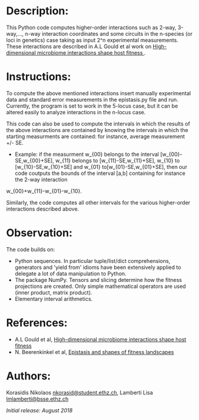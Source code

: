 # Description:

This Python code computes higher-order interactions such as 2-way, 3-way,…, n-way interaction coordinates and some circuits in the n-species (or loci in genetics) case taking as input 2^n experimental measurements.
These interactions are described in A.L Gould et al work on [High-dimensional microbiome interactions shape host fitness                                                                                                                        ](https://www.biorxiv.org/content/early/2018/06/01/232959.1).



# Instructions:

To compute the above mentioned interactions insert manually experimental data and standard error measurements in the epistasis.py file and run. Currently, the program is set to work in the 5-locus case, but it can be altered easily to analyze interactions in the n-locus case. 

This code can also be used to compute the intervals in which the results of the above interactions are contained by knowing the intervals in which the starting measurments are contained: for instance, average measurement +/- SE. 

* Example: if the measurment w_{00} belongs to the interval [w_{00}-SE,w_{00}+SE],
w_{11} belongs to [w_{11}-SE,w_{11}+SE], w_{10} to [w_{10}-SE,w_{10}+SE] and
w_{01} to[w_{01}-SE,w_{01}+SE], then our code coutputs the bounds of the
interval [a,b] containing for instance the 2-way interaction

w_{00}+w_{11}-w_{01}-w_{10}. 

Similarly, the code computes all other intervals for the various higher-order interactions described above.



# Observation: 

The code builds on:
* Python sequences. In particular tuple/list/dict comprehensions, generators and 'yield   from' idioms have been extensively applied to delegate a lot of data manipulation to Python.
* The package NumPy. Tensors and slicing determine how the fitness projections are created. Only simple mathematical operators are used (inner product, matrix product).
* Elementary interval arithmetics.

# References:

* A.L Gould et al, [High-dimensional microbiome interactions shape host fitness
](https://www.biorxiv.org/content/early/2018/06/01/232959.1)
* N. Beerenkinkel et al, [Epistasis and shapes of fitness landscapes](http://www3.stat.sinica.edu.tw/statistica/oldpdf/A17n43.pdf)

# Authors:

Korasidis Nikolaos <nkorasid@student.ethz.ch>, Lamberti Lisa <lmlamberti@bsse.ethz.ch>

_Initial release: August 2018_
